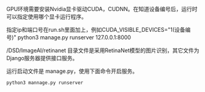 GPU环境需要安装Nvidia显卡驱动CUDA，CUDNN。在知道设备编号后，运行时可以指定使用哪个显卡运行程序。

指定ip和端口号在run.sh里面加上，例如CUDA_VISIBLE_DEVICES="1(设备编号)" python3 manage.py runserver 127.0.0.1:8000

/DSD/ImageAI/retinanet 目录文件是采用RetinaNet模型的图片识别，其它文件为Django服务器提供接口服务。

运行启动文件是 manage.py，使用下面命令开启服务。

```bash
python3 mannage.py runserver
```

